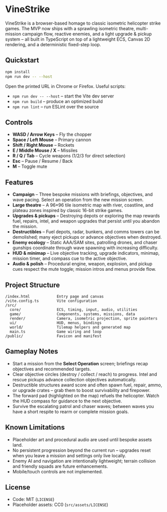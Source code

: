 # VineStrike

VineStrike is a browser-based homage to classic isometric helicopter strike games. The MVP now ships with a sprawling isometric theatre, multi-mission campaign flow, reactive enemies, and a light upgrade & pickup system – all built in TypeScript on top of a lightweight ECS, Canvas 2D rendering, and a deterministic fixed-step loop.

## Quickstart

```bash
npm install
npm run dev -- --host
```

Open the printed URL in Chrome or Firefox. Useful scripts:

- `npm run dev -- --host` – start the Vite dev server
- `npm run build` – produce an optimized build
- `npm run lint` – run ESLint over the source

## Controls

- **WASD / Arrow Keys** – Fly the chopper
- **Space / Left Mouse** – Primary cannon
- **Shift / Right Mouse** – Rockets
- **E / Middle Mouse / X** – Missiles
- **R / Q / Tab** – Cycle weapons (1/2/3 for direct selection)
- **Esc** – Pause / Resume / Back
- **M** – Toggle mute

## Features

- **Campaign** – Three bespoke missions with briefings, objectives, and wave pacing. Select an operation from the new mission screen.
- **Large theatre** – A 96×96 tile isometric map with river, coastline, and plateau zones inspired by classic 16-bit strike games.
- **Upgrades & pickups** – Destroying depots or exploring the map rewards fuel, repairs, intel, and weapon upgrades that persist until you abandon the mission.
- **Destructibles** – Fuel depots, radar, bunkers, and comms towers can be demolished; many eject pickups or advance objectives when destroyed.
- **Enemy ecology** – Static AAA/SAM sites, patrolling drones, and chaser gunships coordinate through wave spawning with increasing difficulty.
- **HUD & minimap** – Live objective tracking, upgrade indicators, minimap, mission timer, and compass cue to the active objective.
- **Audio & polish** – Procedural engine, weapon, explosion, and pickup cues respect the mute toggle; mission intros and menus provide flow.

## Project Structure

```
/index.html            Entry page and canvas
/vite.config.ts        Vite configuration
/src/
  core/                ECS, timing, input, audio, utilities
  game/                Components, systems, missions, data
  render/              Camera, isometric projection, sprite painters
  ui/                  HUD, menus, bindings
  world/               Tilemap helpers and generated map
  main.ts              Game wiring and loop
/public/               Favicon and manifest
```

## Gameplay Notes

- Start a mission from the **Select Operation** screen; briefings recap objectives and recommended targets.
- Clear objective circles (destroy / collect / reach) to progress. Intel and rescue pickups advance collection objectives automatically.
- Destructible structures award score and often spawn fuel, repair, ammo, or upgrade crates – grab them to boost survivability and firepower.
- The forward pad (highlighted on the map) refuels the helicopter. Watch the HUD compass for guidance to the next objective.
- Survive the escalating patrol and chaser waves; between waves you have a short respite to rearm or complete mission goals.

## Known Limitations

- Placeholder art and procedural audio are used until bespoke assets land.
- No persistent progression beyond the current run – upgrades reset when you leave a mission and settings only live locally.
- Enemy AI and navigation are intentionally lightweight; terrain collision and friendly squads are future enhancements.
- Mobile/touch controls are not implemented.

## License

- Code: MIT (`LICENSE`)
- Placeholder assets: CC0 (`src/assets/LICENSE`)
